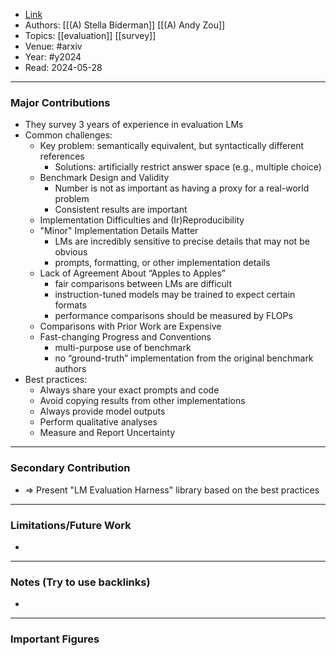 - [Link](https://arxiv.org/abs/2405.14782)
- Authors: [[(A) Stella Biderman]] [[(A) Andy Zou]]
- Topics: [[evaluation]] [[survey]]
- Venue: #arxiv
- Year: #y2024
- Read: 2024-05-28

---
### Major Contributions

- They survey 3 years of experience in evaluation LMs
- Common challenges:
	- Key problem: semantically equivalent, but syntactically different references
		- Solutions: artificially restrict answer space (e.g., multiple choice)
	- Benchmark Design and Validity
		- Number is not as important as having a proxy for a real-world problem
		- Consistent results are important
	- Implementation Difficulties and (Ir)Reproducibility
	- "Minor" Implementation Details Matter
		- LMs are incredibly sensitive to precise details that may not be obvious
		- prompts, formatting, or other implementation details
	- Lack of Agreement About “Apples to Apples”
		- fair comparisons between LMs are difficult
		- instruction-tuned models may be trained to expect certain formats
		- performance comparisons should be measured by FLOPs
	- Comparisons with Prior Work are Expensive 
	- Fast-changing Progress and Conventions
		- multi-purpose use of benchmark
		- no “ground-truth” implementation from the original benchmark authors
- Best practices:
	- Always share your exact prompts and code
	- Avoid copying results from other implementations
	- Always provide model outputs
	- Perform qualitative analyses
	- Measure and Report Uncertainty

---
### Secondary Contribution

-  => Present "LM Evaluation Harness" library based on the best practices

---
### Limitations/Future Work

- 

---
### Notes (Try to use backlinks)

- 

---
### Important Figures
